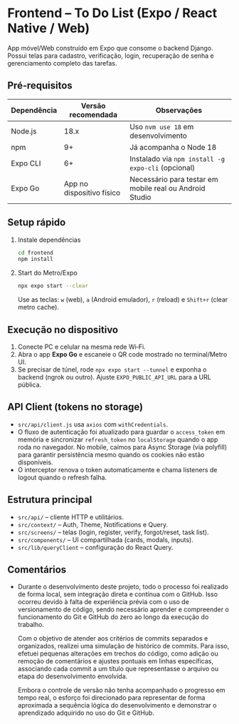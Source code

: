 # Frontend – To Do List (Expo / React Native / Web)

App móvel/Web construído em Expo que consome o backend Django. Possui telas para cadastro, verificação, login, recuperação de senha e gerenciamento completo das tarefas.

## Pré‑requisitos

| Dependência | Versão recomendada | Observações |
| ----------- | ------------------ | ----------- |
| Node.js | 18.x | Uso `nvm use 18` em desenvolvimento |
| npm | 9+ | Já acompanha o Node 18 |
| Expo CLI | 6+ | Instalado via `npm install -g expo-cli` (opcional) |
| Expo Go | App no dispositivo físico | Necessário para testar em mobile real ou Android Studio |

## Setup rápido

1. Instale dependências
   ```bash
   cd frontend
   npm install
   ```


2. Start do Metro/Expo
   ```bash
   npx expo start --clear  
   ```
   Use as teclas: `w` (web), `a` (Android emulador), `r` (reload) e `Shift+r` (clear metro cache).

## Execução no dispositivo

1. Conecte PC e celular na mesma rede Wi‑Fi.
2. Abra o app **Expo Go** e escaneie o QR code mostrado no terminal/Metro UI.
3. Se precisar de túnel, rode `npx expo start --tunnel` e exponha o backend (ngrok ou outro). Ajuste `EXPO_PUBLIC_API_URL` para a URL pública.

## API Client (tokens no storage)

- `src/api/client.js` usa `axios` com `withCredentials`.
- O fluxo de autenticação foi atualizado para guardar o `access_token` em memória e sincronizar `refresh_token` no `localStorage` quando o app roda no navegador. No mobile, caímos para Async Storage (via polyfill) para garantir persistência mesmo quando os cookies não estão disponíveis.
- O interceptor renova o token automaticamente e chama listeners de logout quando o refresh falha.



## Estrutura principal

- `src/api/` – cliente HTTP e utilitários.
- `src/context/` – Auth, Theme, Notifications e Query.
- `src/screens/` – telas (login, register, verify, forgot/reset, task list).
- `src/components/` – UI compartilhada (cards, modals, inputs).
- `src/lib/queryClient` – configuração do React Query.

## Comentários

- Durante o desenvolvimento deste projeto, todo o processo foi realizado de forma local, sem integração direta e contínua com o GitHub.
Isso ocorreu devido à falta de experiência prévia com o uso de versionamento de código, sendo necessário aprender e compreender o funcionamento do Git e GitHub do zero ao longo da execução do trabalho.

   Com o objetivo de atender aos critérios de commits separados e organizados, realizei uma simulação de histórico de commits. Para isso, efetuei pequenas alterações em trechos do código, como adição ou remoção de comentários e ajustes pontuais em linhas específicas, associando cada commit a um título que representasse o arquivo ou etapa do desenvolvimento envolvida.

   Embora o controle de versão não tenha acompanhado o progresso em tempo real, o esforço foi direcionado para representar de forma aproximada a sequência lógica do desenvolvimento e demonstrar o aprendizado adquirido no uso do Git e GitHub.